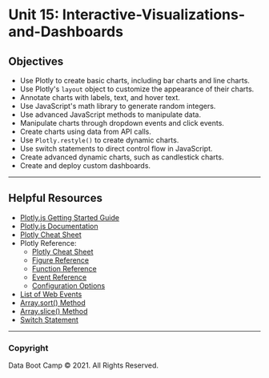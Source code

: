 # Unit 15: Interactive-Visualizations-and-Dashboards

## Objectives

* Use Plotly to create basic charts, including bar charts and line charts.
* Use Plotly's `layout` object to customize the appearance of their charts.
* Annotate charts with labels, text, and hover text.
* Use JavaScript's math library to generate random integers.
* Use advanced JavaScript methods to manipulate data.
* Manipulate charts through dropdown events and click events.
* Create charts using data from API calls.
* Use `Plotly.restyle()` to create dynamic charts.
* Use switch statements to direct control flow in JavaScript.
* Create advanced dynamic charts, such as candlestick charts.
* Create and deploy custom dashboards.

- - -

## Helpful Resources

* [Plotly.js Getting Started Guide](https://plot.ly/javascript/getting-started/)
* [Plotly.js Documentation](https://plotly.com/javascript/)
* [Plotly Cheat Sheet](https://images.plot.ly/plotly-documentation/images/plotly_js_cheat_sheet.pdf?_ga=2.105481091.1645473138.1610325972-1109632592.1610325972)
* Plotly Reference: 
    * [Plotly Cheat Sheet](http://images.plot.ly/plotly-documentation/images/plotly_js_cheat_sheet.pdf)
	* [Figure Reference](https://plotly.com/javascript/reference/index/)
	* [Function Reference](https://plotly.com/javascript/plotlyjs-function-reference/)
	* [Event Reference](https://plotly.com/javascript/plotlyjs-events/)
    * [Configuration Options](https://plotly.com/javascript/configuration-options/)
* [List of Web Events](https://developer.mozilla.org/en-US/docs/Web/Events)
* [Array.sort() Method](https://www.w3schools.com/js/js_array_sort.asp)
* [Array.slice() Method](https://www.w3schools.com/jsref/jsref_slice_array.asp)
* [Switch Statement](https://www.w3schools.com/jsref/jsref_slice_array.asp)

- - -

### Copyright

Data Boot Camp © 2021. All Rights Reserved.

